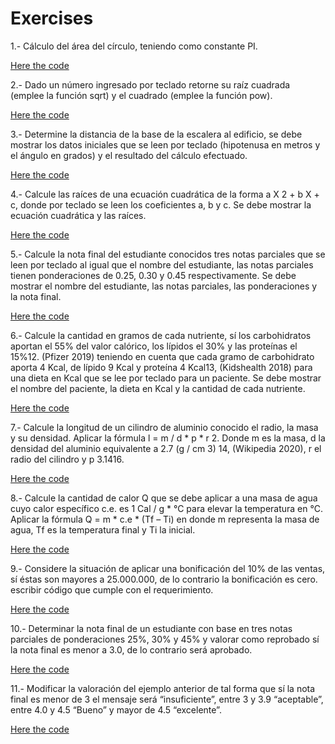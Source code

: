 # Exercises

1.- Cálculo del área del círculo, teniendo como constante PI.

[Here the code](files/circulo.cpp)

2.- Dado un número ingresado por teclado retorne su raíz cuadrada (emplee la función sqrt) y el cuadrado (emplee la función pow).

[Here the code](files/raiz.cpp)

3.- Determine la distancia de la base de la escalera al edificio, se debe mostrar los datos iniciales que se leen por teclado (hipotenusa en metros y el ángulo en grados) y el resultado del cálculo efectuado.

[Here the code](files/edificio.cpp)

4.- Calcule las raíces de una ecuación cuadrática de la forma a X 2 + b X + c, donde por teclado se leen los coeficientes a, b y c. Se debe mostrar la ecuación cuadrática y las raíces.

[Here the code](files/ecuacion.cpp)

5.- Calcule la nota final del estudiante conocidos tres notas parciales que se leen por teclado al igual que el nombre del estudiante, las notas parciales tienen ponderaciones de 0.25, 0.30 y 0.45 respectivamente. Se debe mostrar el nombre del estudiante, las notas parciales, las ponderaciones y la nota final.

[Here the code](files/grade.cpp)

6.- Calcule la cantidad en gramos de cada nutriente, sí los carbohidratos aportan el 55% del valor calórico, los lípidos el 30% y las proteínas el 15%12. (Pfizer 2019) teniendo en cuenta que cada gramo de carbohidrato aporta 4 Kcal, de lípido 9 Kcal y proteína 4 Kcal13, (Kidshealth 2018) para una dieta en Kcal que se lee por teclado para un paciente. Se debe mostrar el nombre del paciente, la dieta en Kcal y la cantidad de cada nutriente.

[Here the code](files/gramos.cpp)

7.- Calcule la longitud de un cilindro de aluminio conocido el radio, la masa y su densidad. Aplicar la fórmula l = m / d * p * r 2. Donde m es la masa, d la densidad del aluminio equivalente a 2.7 (g / cm 3) 14, (Wikipedia 2020), r el radio del cilindro y p 3.1416.

[Here the code](files/longitud.cpp)

8.- Calcule la cantidad de calor Q que se debe aplicar a una masa de agua cuyo calor específico c.e. es 1 Cal / g * °C para elevar la temperatura en °C. Aplicar la fórmula Q = m * c.e * (Tf – Ti) en donde m representa la masa de agua, Tf es la temperatura final y Ti la inicial.

[Here the code](files/calor.cpp)

9.- Considere la situación de aplicar una bonificación del 10% de las ventas, sí éstas son mayores a 25.000.000, de lo contrario la bonificación es cero. escribir código que cumple con el requerimiento.

[Here the code](files/bonificacion.cpp)

10.- Determinar la nota final de un estudiante con base en tres notas parciales de ponderaciones 25%, 30% y 45% y valorar como reprobado sí la nota final es menor a 3.0, de lo contrario será aprobado.

[Here the code](files/grade2.cpp)

11.- Modificar la valoración del ejemplo anterior de tal forma que sí la nota final es menor de 3 el mensaje será “insuficiente”, entre 3 y 3.9 “aceptable”, entre 4.0 y 4.5 “Bueno” y mayor de 4.5 “excelente”.

[Here the code](files/grade3.cpp)